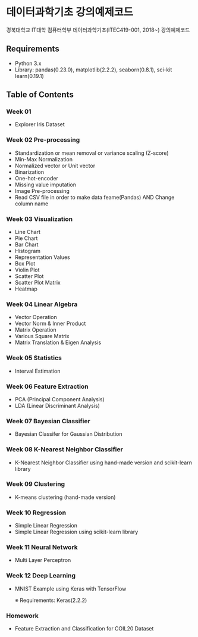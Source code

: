 # 데이터과학기초 강의예제코드

경북대학교 IT대학 컴퓨터학부 데이터과학기초(ITEC419-001, 2018~) 강의예제코드


## Requirements

* Python 3.x
* Library: pandas(0.23.0), matplotlib(2.2.2), seaborn(0.8.1), sci-kit learn(0.19.1)


## Table of Contents

### Week 01

* Explorer Iris Dataset

### Week 02 Pre-processing

* Standardization or mean removal or variance scaling (Z-score)
* Min-Max Normalization
* Normalized vector or Unit vector
* Binarization
* One-hot-encoder
* Missing value imputation
* Image Pre-processing
* Read CSV file in order to make data feame(Pandas) AND Change column name


### Week 03 Visualization

* Line Chart
* Pie Chart
* Bar Chart
* Histogram
* Representation Values
* Box Plot
* Violin Plot
* Scatter Plot
* Scatter Plot Matrix
* Heatmap


### Week 04 Linear Algebra

* Vector Operation
* Vector Norm & Inner Product
* Matrix Operation
* Various Square Matrix
* Matrix Translation & Eigen Analysis


### Week 05 Statistics

* Interval Estimation


### Week 06 Feature Extraction

* PCA (Principal Component Analysis)
* LDA (Linear Discriminant Analysis)

### Week 07 Bayesian Classifier

* Bayesian Classifer for Gaussian Distribution

### Week 08 K-Nearest Neighbor Classifier

* K-Nearest Neighbor Classifier using hand-made version and scikit-learn library

### Week 09 Clustering

* K-means clustering (hand-made version)

### Week 10 Regression

* Simple Linear Regression
* Simple Linear Regression using scikit-learn library

### Week 11 Neural Network

* Multi Layer Perceptron


### Week 12 Deep Learning

* MNIST Example using Keras with TensorFlow

	※ Requirements: Keras(2.2.2)

### Homework

* Feature Extraction and Classification for COIL20 Dataset